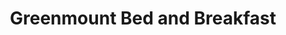 ---
title: "Greenmount Bed and Breakfast"
address: "45, Andersonstown Road, Belfast, Co. Antrim, BT11 9AF"
tel: "0845 080 5104"
county: "Antrim"
category: "Hotels"
type: "Content"
lat: "054.5784940000"
lng: "-005.9795790000"
---